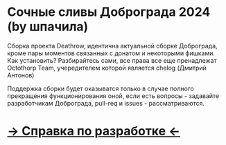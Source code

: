 
# Сочные сливы Доброграда 2024 (by шпачила)

Сборка проекта Deathrow, идентична актуальной сборке Доброграда, кроме пары моментов связанных с донатом и некоторыми фишками.
Как установить? Разбирайтесь сами, все права все еще пренадлежат Octothorp Team, учередителем которой является chelog (Дмитрий Антонов)

Поддержка сборки будет оказыватся только в случае полного прекращения функционирования оной, если есть вопросы - задавайте разработчикам Доброграда, pull-req и issues - рассматриваются.

# [-> Справка по разработке <-](https://wiki.octothorp.team/ru/code)